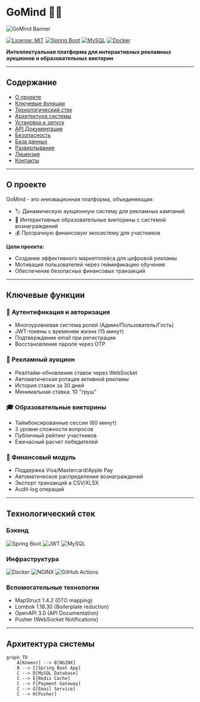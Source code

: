 # GoMind 🧠💡

![GoMind Banner](https://via.placeholder.com/1920x300.png?text=GoMind+Banner+-+A+Smart+Advertising+Platform)

[![License: MIT](https://img.shields.io/badge/License-MIT-yellow.svg)](https://opensource.org/licenses/MIT)
[![Spring Boot](https://img.shields.io/badge/Spring%20Boot-3.1.0-green)](https://spring.io/projects/spring-boot)
[![MySQL](https://img.shields.io/badge/MySQL-8.0-blue)](https://www.mysql.com/)
[![Docker](https://img.shields.io/badge/Docker-24.0.2-blue)](https://www.docker.com/)

**Интеллектуальная платформа для интерактивных рекламных аукционов и образовательных викторин**

---

## Содержание
- [О проекте](#о-проекте)
- [Ключевые функции](#ключевые-функции)
- [Технологический стек](#технологический-стек)
- [Архитектура системы](#архитектура-системы)
- [Установка и запуск](#установка-и-запуск)
- [API Документация](#api-документация)
- [Безопасность](#безопасность)
- [База данных](#база-данных)
- [Развертывание](#развертывание)
- [Лицензия](#лицензия)
- [Контакты](#контакты)

---

## О проекте
GoMind - это инновационная платформа, объединяющая:
- 🏷️ Динамическую аукционную систему для рекламных кампаний
- 🧠 Интерактивные образовательные викторины с системой вознаграждений
- 💰 Прозрачную финансовую экосистему для участников

**Цели проекта:**
- Создание эффективного маркетплейса для цифровой рекламы
- Мотивация пользователей через геймификацию обучения
- Обеспечение безопасных финансовых транзакций

---

## Ключевые функции

### 🔐 Аутентификация и авторизация
- Многоуровневая система ролей (Админ/Пользователь/Гость)
- JWT-токены с временем жизни (15 минут)
- Подтверждение email при регистрации
- Восстановление пароля через OTP

### 📢 Рекламный аукцион
- Реалтайм-обновление ставок через WebSocket
- Автоматическая ротация активной рекламы
- История ставок за 30 дней
- Минимальная ставка: 10 "груш"

### 🎓 Образовательные викторины
- Таймбоксированные сессии (60 минут)
- 3 уровня сложности вопросов
- Публичный рейтинг участников
- Ежечасный расчет победителей

### 💸 Финансовый модуль
- Поддержка Visa/Mastercard/Apple Pay
- Автоматическое распределение вознаграждений
- Экспорт транзакций в CSV/XLSX
- Audit-log операций

---

## Технологический стек

### Бэкенд
![Spring Boot](https://img.shields.io/badge/Spring_Boot-3.1.0-6DB33F?logo=springboot)
![JWT](https://img.shields.io/badge/JWT-0.11.5-000000?logo=jsonwebtokens)
![MySQL](https://img.shields.io/badge/MySQL-8.0-4479A1?logo=mysql)

### Инфраструктура
![Docker](https://img.shields.io/badge/Docker-24.0.2-2496ED?logo=docker)
![NGINX](https://img.shields.io/badge/NGINX-1.25.3-009639?logo=nginx)
![GitHub Actions](https://img.shields.io/badge/GitHub_Actions-2088FF?logo=githubactions)

### Вспомогательные технологии
- MapStruct 1.4.2 (DTO mapping)
- Lombok 1.18.30 (Boilerplate reduction)
- OpenAPI 3.0 (API Documentation)
- Pusher (WebSocket Notifications)

---

## Архитектура системы

```mermaid
graph TD
    A[Клиент] --> B[NGINX]
    B --> C[Spring Boot App]
    C --> D[MySQL Database]
    C --> E[Redis Cache]
    C --> F[Payment Gateway]
    C --> G[Email Service]
    C --> H[Pusher]

